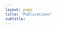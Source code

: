 ```yaml
---
layout: page
title: "Publications"
subtitle: 
---
```


<!-- 
Instructions on how to use this file
 -->
